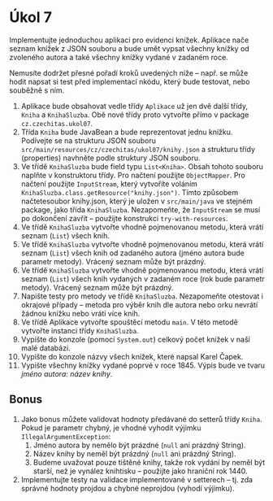 # Úkol 7

Implementujte jednoduchou aplikaci pro evidenci knížek. Aplikace nače seznam knížek z JSON souboru a bude umět vypsat všechny knížky od zvoleného autora a také
všechny knížky vydané v zadaném roce.

Nemusíte dodržet přesné pořadí kroků uvedených níže – např. se může hodit napsat si test před implementací nkódu, který bude testovat, nebo souběžně s ním.

1. Aplikace bude obsahovat vedle třídy `Aplikace` už jen dvě další třídy, `Kniha` a `KnihaSluzba`. Obě nové třídy proto vytvořte přímo v
   package `cz.czechitas.ukol07`.
1. Třída `Kniha` bude JavaBean a bude reprezentovat jednu knížku. Podívejte se na strukturu JSON souboru `src/main/resources/cz/czechitas/ukol07/knihy.json` a
   strukturu třídy (properties) navhněte podle struktury JSON souboru.
1. Ve třídě `KnihaSluzba` bude field typu `List<Kniha>`. Obsah tohoto souboru naplňte v konstruktoru třídy. Pro načtení použijte `ObjectMapper`. Pro načtení
   použijte `InputStream`, který vytvoříte voláním `KnihaSluzba.class.getResource("knihy.json")`. Tímto způsobem načtetesoubor knihy.json, který je uložen
   v `src/main/java` ve stejném package, jako třída `KnihaSluzba`. Nezapomeňte, že `InputStream` se musí po dokončení zavřít – použijte
   konstrukci `try-with-resources`.
1. Ve třídě `KnihaSluzba` vytvořte vhodně pojmenovanou metodu, která vrátí seznam (`List`) všech knih.
1. Ve třídě `KnihaSluzba` vytvořte vhodně pojmenovanou metodu, která vrátí seznam (`List`) všech knih od zadaného autora (jméno autora bude parametr metody).
   Vrácený seznam může být prázdný.
1. Ve třídě `KnihaSluzba` vytvořte vhodně pojmenovanou metodu, která vrátí seznam (`List`) všech knih vydaných v zadaném roce (rok bude parametr metody).
   Vrácený seznam může být prázdný.
1. Napište testy pro metody ve třídě `KnihaSluzba`. Nezapomeňte otestovat i okrajové případy – metoda pro výběr knih dle autora nebo orku nevrátí žádnou knížku
   nebo vrátí více knih.
1. Ve třídě Aplikace vytvořte spouštěcí metodu `main`. V této metodě vytvořte instanci třídy `KnihaSluzba`.
1. Vypište do konzole (pomocí `System.out`) celkový počet knížek v naší malé databázi.
1. Vypište do konzole názvy všech knížek, které napsal Karel Čapek.
1. Vypište všechny knížky vydané poprvé v roce 1845. Výpis bude ve tvaru *jméno autora: název knihy*.

## Bonus

1. Jako bonus můžete validovat hodnoty předávané do setterů třídy `Kniha`. Pokud je parametr chybný, je vhodné vyhodit výjimku `IllegalArgumentException`:
    1. Jméno autora by nemělo být prázdné (`null` ani prázdný String).
    1. Název knihy by neměl být prázdný (`null` ani prázdný String).
    1. Budeme uvažovat pouze tištěné knihy, takže rok vydání by neměl být starší, než je vynález knihtisku – použijte jako hraniční rok 1440.
1. Implementujte testy na validace implementované v setterech – tj. zda správné hodnoty projdou a chybné neprojdou (vyhodí výjimku).
